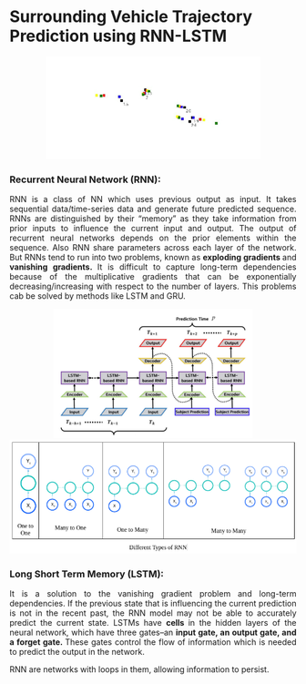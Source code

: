 # Surrounding Vehicle Trajectory Prediction using RNN-LSTM

<p align="center">
  <img src="https://github.com/sanketsalunkhe12/RNN-LSTM/blob/main/readme_data/ezgif.com-gif-maker%20(1).gif">
</p>

### Recurrent Neural Network (RNN):

<p align="justify"> RNN is a class of NN which uses previous output as input. It takes sequential data/time-series data and generate future predicted sequence. RNNs are distinguished by their “memory” as they take information from prior inputs to influence the current input and output. The output of recurrent neural networks depends on the prior elements within the sequence. Also RNN share parameters across each layer of the network. But RNNs tend to run into two problems, known as <b> exploding gradients </b> and <b> vanishing gradients. </b> It is difficult to capture long-term dependencies because of the multiplicative gradients that can be exponentially decreasing/increasing with respect to the number of layers. This problems cab be solved by methods like LSTM and GRU.</p>

<p align="center">
  <img src="https://github.com/sanketsalunkhe12/RNN-LSTM/blob/main/readme_data/Screenshot%20from%202022-08-03%2009-59-45.png" width="350">
  <img src="https://github.com/sanketsalunkhe12/RNN-LSTM/blob/main/readme_data/Screenshot%20from%202022-08-03%2010-49-11.png" width="550">
</p>

### Long Short Term Memory (LSTM):

<p align="justify"> It is a solution to the vanishing gradient problem and long-term dependencies. If the previous state that is influencing the current prediction is not in the recent past, the RNN model may not be able to accurately predict the current state. LSTMs have <b> cells </b> in the hidden layers of the neural network, which have three gates–an <b> input gate, an output gate, and a forget gate. </b> These gates control the flow of information which is needed to predict the output in the network. 

RNN are networks with loops in them, allowing information to persist. </p>
